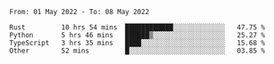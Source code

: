 <!--START_SECTION:waka-->

```text
From: 01 May 2022 - To: 08 May 2022

Rust         10 hrs 54 mins  ████████████░░░░░░░░░░░░░   47.75 %
Python       5 hrs 46 mins   ██████▒░░░░░░░░░░░░░░░░░░   25.27 %
TypeScript   3 hrs 35 mins   ████░░░░░░░░░░░░░░░░░░░░░   15.68 %
Other        52 mins         █░░░░░░░░░░░░░░░░░░░░░░░░   03.85 %
```

<!--END_SECTION:waka-->
